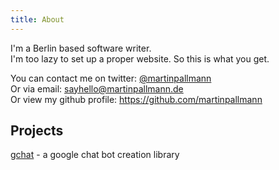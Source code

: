 ```yaml
---
title: About
---
```


I'm a Berlin based software writer.  
I'm too lazy to set up a proper website. So this is what you get.

You can contact me on twitter: [@martinpallmann](https://twitter.com/martinpallmann)  
Or via email: [sayhello@martinpallmann.de](mailto:sayhello@martinpallmann.de)  
Or view my github profile: https://github.com/martinpallmann

## Projects

[gchat](/gchat/) - a google chat bot creation library
